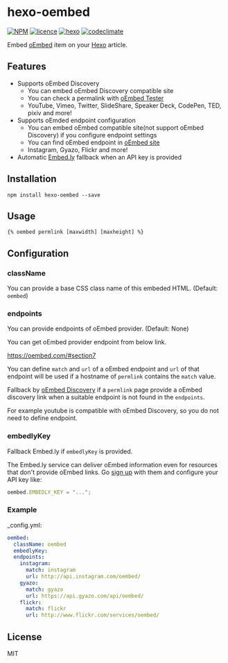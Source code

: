 # hexo-oembed

[![NPM](https://nodei.co/npm/hexo-oembed.png)](https://nodei.co/npm/hexo-oembed/)
[![licence](https://img.shields.io/npm/l/hexo-oembed.svg?style=flat)](LICENSE)
[![hexo](https://img.shields.io/badge/Hexo-%3E%3D3.0-blue.svg?style=flat-square)](https://hexo.io)
[![codeclimate](https://img.shields.io/codeclimate/maintainability/hinastory/hexo-oembed.svg?style=flat)](https://codeclimate.com/github/hinastory/hexo-oembed)

Embed [oEmbed](https://oembed.com/) item on your [Hexo](https://hexo.io/) article.

Features
--------

- Supports oEmbed Discovery
  - You can embed oEmbed Discovery compatible site
  - You can check a permalink with [oEmbed Tester](http://oembed.frdnspnzr.de/)
  - YouTube, Vimeo, Twitter, SlideShare, Speaker Deck, CodePen, TED, pixiv and more!
- Supports oEmded endpoint configuration
  - You can embed oEmbed compatible site(not support oEmbed Discovery) if you configure endpoint settings
  - You can find oEmbed endpoint in  [oEmbed site](https://oembed.com/#section7)
  - Instagram, Gyazo, Flickr and more!
- Automatic [Embed.ly](http://embed.ly/) fallback when an API key is provided

## Installation

`npm install hexo-oembed --save`

## Usage

`{% oembed permlink [maxwidth] [maxheight] %}`

## Configuration

### className

You can provide a base CSS class name of this embeded HTML.
(Default: `oembed`)

### endpoints

You can provide endpoints of oEmbed provider.
(Default: None)

You can get oEmbed provider endpoint from below link.

https://oembed.com/#section7

You can define `match` and `url` of a oEmbed endpoint and  `url` of that endpoint will be used if a hostname of `permlink` contains the `match` value.

Fallback by [oEmbed Discovery](https://oembed.com/#section4) if a `permlink` page provide a oEmbed discovery link when a suitable endpoint is not found in the `endpoints`.

For example youtube is compatible with oEmbed Discovery, so you do not need to define endpoint.

### embedlyKey

Fallback Embed.ly if `embedlyKey` is provided.

The Embed.ly service can deliver oEmbed information even for resources
that don't provide oEmbed links. Go
[sign up](https://app.embed.ly/pricing/free) with them and configure
your API key like:

```javascript
oembed.EMBEDLY_KEY = "...";
```

### Example

_config.yml:

```yaml
oembed:
  className: oembed
  embedlyKey:
  endpoints:
    instagram:
      match: instagram
      url: http://api.instagram.com/oembed/
    gyazo:
      match: gyazo
      url: https://api.gyazo.com/api/oembed/
    flickr:
      match: flickr
      url: http://www.flickr.com/services/oembed/
```

## License

MIT

